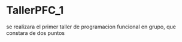 # TallerPFC_1
se realizara el primer taller de programacion funcional en grupo, que constara de dos puntos 
